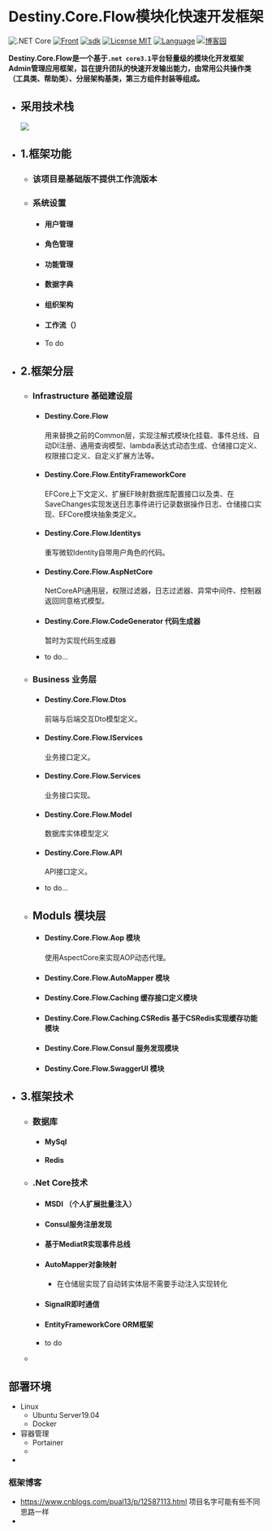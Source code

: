 # Destiny.Core.Flow模块化快速开发框架
![.NET Core](https://github.com/DestinyCore/Destiny.Core.Flow/workflows/.NET%20Core/badge.svg)  [![Front](https://img.shields.io/badge/Front-React-d.svg)](#) [![sdk](https://img.shields.io/badge/sdk-3.1-d.svg)](#)  [![License MIT](https://img.shields.io/badge/license-Apache-blue.svg?style=flat-square)](https://github.com/anjoy8/Blog.Core/blob/master/LICENSE) [![Language](https://img.shields.io/badge/language-csharp-d.svg)](#) [![博客园](https://img.shields.io/badge/博客园-微微Kawhi-brightgreen.svg)](https://www.cnblogs.com/pual13/)

**Destiny.Core.Flow是一个基于`.net core3.1`平台轻量级的模块化开发框架Admin管理应用框架，旨在提升团队的快速开发输出能力，由常用公共操作类（工具类、帮助类）、分层架构基类，第三方组件封装等组成。**

+ ## 采用技术栈

  ![](https://wangzewei.oss-cn-beijing.aliyuncs.com/imges/20200902204528.png)

+ ## 1.框架功能

  + ### 该项目是基础版不提供工作流版本

  + ### 系统设置

    + #### 用户管理

    + #### 角色管理

    + #### 功能管理

    + #### 数据字典

    + #### 组织架构

    + #### 工作流（）

    + To do

+ ## 2.框架分层

  + ### Infrastructure 基础建设层

    + #### Destiny.Core.Flow

      用来替换之前的Common层，实现注解式模块化挂载、事件总线、自动DI注册、通用查询模型、lambda表达式动态生成、仓储接口定义、权限接口定义、自定义扩展方法等。

    + #### Destiny.Core.Flow.EntityFrameworkCore

      EFCore上下文定义、扩展EF映射数据库配置接口以及类、在SaveChanges实现发送日志事件进行记录数据操作日志、仓储接口实现、EFCore模块抽象类定义。

    + #### Destiny.Core.Flow.Identitys

      重写微软Identity自带用户角色的代码。

    + #### Destiny.Core.Flow.AspNetCore

      NetCoreAPI通用层，权限过滤器，日志过滤器、异常中间件、控制器返回同意格式模型。

    + #### Destiny.Core.Flow.CodeGenerator 代码生成器

      暂时为实现代码生成器

    + to do...

  + ### Business  业务层

    + #### Destiny.Core.Flow.Dtos 

      前端与后端交互Dto模型定义。

    + #### Destiny.Core.Flow.IServices

      业务接口定义。

    + #### Destiny.Core.Flow.Services

      业务接口实现。

    + #### Destiny.Core.Flow.Model

      数据库实体模型定义

    + #### Destiny.Core.Flow.API

      API接口定义。

    + to do...

  + ## Moduls 模块层

    + #### Destiny.Core.Flow.Aop 模块

      使用AspectCore来实现AOP动态代理。

    + ####  Destiny.Core.Flow.AutoMapper 模块

    + #### Destiny.Core.Flow.Caching  缓存接口定义模块

    + #### Destiny.Core.Flow.Caching.CSRedis 基于CSRedis实现缓存功能模块

    + #### Destiny.Core.Flow.Consul 服务发现模块

    + #### Destiny.Core.Flow.SwaggerUI 模块

+ ## 3.框架技术

  + ### 数据库

    + #### MySql

    + #### Redis

  + ### .Net Core技术

    + #### MSDI （**个人扩展批量注入**）

    + #### Consul服务注册发现

    + #### 基于MediatR实现事件总线

    + #### AutoMapper对象映射

      + 在仓储层实现了自动转实体层不需要手动注入实现转化

    + #### SignalR即时通信

    + #### EntityFrameworkCore ORM框架

    + to do

  + 

## 部署环境

+ Linux
  + Ubuntu Server19.04
  + Docker
+ 容器管理
  + Portainer
  + 
+ 

### 框架博客

+ https://www.cnblogs.com/pual13/p/12587113.html 项目名字可能有些不同思路一样
+ 







